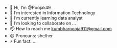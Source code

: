 - 👋 Hi, I’m @Poojak49
- 👀 I’m interested in Information Technology
- 🌱 I’m currently learning data analyst
- 💞️ I’m looking to collaborate on ...
- 📫 How to reach me kumbharpooja911@gmail.com
- 😄 Pronouns: she/her
- ⚡ Fun fact: ...

<!---
Poojak49/Poojak49 is a ✨ special ✨ repository because its `README.md` (this file) appears on your GitHub profile.
You can click the Preview link to take a look at your changes.
--->
